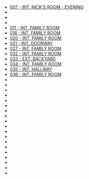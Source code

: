 * [007 - INT. NICK'S ROOM - EVENING](007-INT.NicksRoom-Evening.md)
* [](008-EXT.Neighborhood-Evening.md)
* [](009-EXT.Neighborhood-Evening.md)
* [](010-EXT.Driveway-Dusk--DEFERRED--.md)
* [011 - INT. FAMILY ROOM](011-INT.FamilyRoom.md)
* [018 - INT. FAMILY ROOM](018-INT.FamilyRoom.md)
* [020 - INT. FAMILY ROOM](020-INT.FamilyRoom.md)
* [021 - INT. DOORWAY](021-INT.Doorway.md)
* [027 - INT. FAMILY ROOM](027-INT.FamilyRoom.md)
* [032 - INT. FAMILY ROOM](032-INT.FamilyRoom.md)
* [033 - EXT. BACKYARD](033-EXT.Backyard.md)
* [034 - INT. FAMILY ROOM](034-INT.FamilyRoom.md)
* [035 - INT. HALLWAY](035-INT.Hallway.md)
* [036 - INT. FAMILY ROOM](036-INT.FamilyRoom.md)
* [](038-INT.FamilyRoom.md)
* [](039-EXT.Backyard.md)
* [](040-INT.FamilyRoom.md)
* [](041-EXT.Backyard.md)
* [](042-INT.FamilyRoom.md)
* [](043-INT.NicksRoom.md)
* [](049-INT.NicksRoom.md)
* [](055-INT.NicksRoom.md)
* [](057-INT.NicksRoom.md)
* [](064-EXT.Backyard.md)
* [](067-INT.FamilyRoom.md)
* [](069-INT.FamilyRoom.md)
* [](071-INT.Doorway.md)
* [](072-INT.ParentsRoom.md)
* [](073-INT.FamilyRoom.md)
* [](074-INT.ParentsRoom--COMBINEDW072--.md)
* [](076-INT.ParentsRoom--COMBINEDW072--.md)
* [](103-INT.Hallway.md)
* [](124-INT.Hallway.md)
